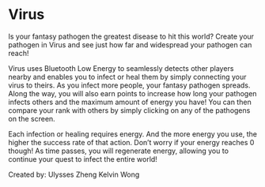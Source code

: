 # Virus

Is your fantasy pathogen the greatest disease to hit this world? Create your pathogen in Virus and see just how far and widespread your pathogen can reach!

Virus uses Bluetooth Low Energy to seamlessly detects other players nearby and enables you to infect or heal them by simply connecting your virus to theirs. As you infect more people, your fantasy pathogen spreads. Along the way, you will also earn points to increase how long your pathogen infects others and the maximum amount of energy you have! You can then compare your rank with others by simply clicking on any of the pathogens on the screen.

Each infection or healing requires energy. And the more energy you use, the higher the success rate of that action. Don’t worry if your energy reaches 0 though! As time passes, you will regenerate energy, allowing you to continue your quest to infect the entire world!

Created by:
Ulysses Zheng 
Kelvin Wong
